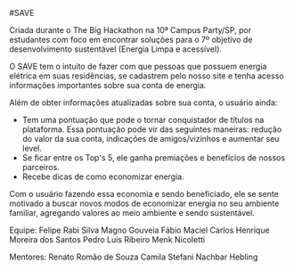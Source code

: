#SAVE

Criada durante o The Big Hackathon na 10ª Campus Party/SP, por estudantes com foco em encontrar soluções para o 7º objetivo de desenvolvimento sustentável (Energia Limpa e acessível).

O SAVE tem o intuito de fazer com que pessoas que possuem energia elétrica em suas residências, se cadastrem pelo nosso site e tenha acesso informações importantes sobre sua conta de energia.

Além de obter informações atualizadas sobre sua conta, o usuário ainda:
- Tem uma pontuação que pode o tornar conquistador de títulos na plataforma. Essa pontuação pode vir das seguintes maneiras: redução do valor da sua conta, indicações de amigos/vizinhos e aumentar seu level.
- Se ficar entre os Top's 5, ele ganha premiações e benefícios de nossos parceiros.
- Recebe dicas de como economizar energia.

Com o usuário fazendo essa economia e sendo beneficiado, ele se sente motivado a buscar novos modos de economizar energia no seu ambiente familiar, agregando valores ao meio ambiente e sendo sustentável.

Equipe:
Felipe Rabi Silva
Magno Gouveia
Fábio Maciel
Carlos Henrique Moreira dos Santos
Pedro Luis Ribeiro Menk Nicoletti

Mentores:
Renato Romão de Souza
Camila Stefani Nachbar Hebling

